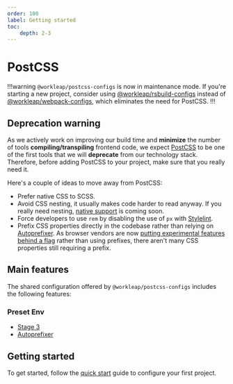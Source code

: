 ```yaml
---
order: 100
label: Getting started
toc:
    depth: 2-3
---
```


# PostCSS

!!!warning
`@workleap/postcss-configs` is now in maintenance mode. If you're starting a new project, consider using [@workleap/rsbuild-configs](../rsbuild/getting-started.md) instead of [@workleap/webpack-configs](../webpack/getting-started.md), which eliminates the need for PostCSS.
!!!

## Deprecation warning

As we actively work on improving our build time and **minimize** the number of tools **compiling/transpiling** frontend code, we expect [PostCSS](https://postcss.org/) to be one of the first tools that we will **deprecate** from our technology stack. Therefore, before adding PostCSS to your project, make sure that you really need it.

Here's a couple of ideas to move away from PostCSS:

- Prefer native CSS to SCSS.
- Avoid CSS nesting, it usually makes code harder to read anyway. If you really need nesting, [native support](https://www.w3.org/TR/css-nesting-1/) is coming soon.
- Force developers to use `rem` by disabling the use of `px` with [Stylelint](https://stylelint.io/).
- Prefix CSS properties directly in the codebase rather than relying on [Autoprefixer](https://github.com/postcss/autoprefixer). As browser vendors are now [putting experimental features behind a flag](https://github.com/postcss/autoprefixer) rather than using prefixes, there aren't many CSS properties still requiring a prefix.

## Main features

The shared configuration offered by `@workleap/postcss-configs` includes the following features:

### Preset Env

- [Stage 3](https://preset-env.cssdb.org/features/#stage-3)
- [Autoprefixer](https://github.com/postcss/autoprefixer)

## Getting started

To get started, follow the [quick start](configure-project.md) guide to configure your first project.
